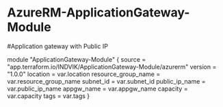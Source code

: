 # AzureRM-ApplicationGateway-Module
#Application gateway with Public IP 

module "ApplicationGateway-Module" {
  source  = "app.terraform.io/INDVIK/ApplicationGateway-Module/azurerm"
  version = "1.0.0"
  location = var.location 
  resource_group_name = var.resource_group_name 
  subnet_id = var.subnet_id 
  public_ip_name = var.public_ip_name 
  appgw_name = var.appgw_name 
  capacity = var.capacity tags = var.tags
}
